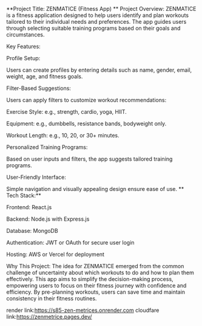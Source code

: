 **Project Title: ZENMATICE (Fitness App) ** Project Overview: ZENMATICE is a fitness application designed to help users identify and plan workouts tailored to their individual needs and preferences. The app guides users through selecting suitable training programs based on their goals and circumstances.

Key Features:

Profile Setup:

Users can create profiles by entering details such as name, gender, email, weight, age, and fitness goals.

Filter-Based Suggestions:

Users can apply filters to customize workout recommendations:

Exercise Style: e.g., strength, cardio, yoga, HIIT.

Equipment: e.g., dumbbells, resistance bands, bodyweight only.

Workout Length: e.g., 10, 20, or 30+ minutes.

Personalized Training Programs:

Based on user inputs and filters, the app suggests tailored training programs.

User-Friendly Interface:

Simple navigation and visually appealing design ensure ease of use. ** Tech Stack:**

Frontend: React.js

Backend: Node.js with Express.js

Database: MongoDB

Authentication: JWT or OAuth for secure user login

Hosting: AWS or Vercel for deployment

Why This Project: The idea for ZENMATICE emerged from the common challenge of uncertainty about which workouts to do and how to plan them effectively. This app aims to simplify the decision-making process, empowering users to focus on their fitness journey with confidence and efficiency. By pre-planning workouts, users can save time and maintain consistency in their fitness routines.




render link:https://s85-zen-metrices.onrender.com
cloudfare link:https://zenmetrice.pages.dev/
